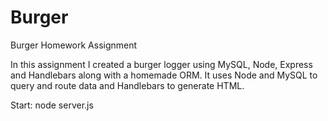 # Burger
Burger Homework Assignment

In this assignment I created a burger logger using MySQL, Node, Express and Handlebars along with a homemade ORM. It uses Node and MySQL to query and route data and Handlebars to generate HTML.

Start: node server.js


